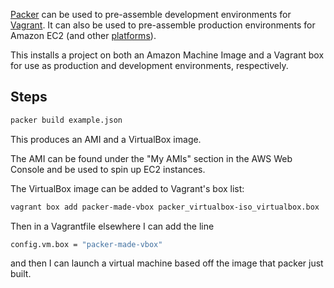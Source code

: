 [Packer][packer] can be used to pre-assemble development environments
for [Vagrant][vagrant]. It can also be used to pre-assemble production
environments for Amazon EC2 (and other [platforms][packer-platforms]).

This installs a project on both an Amazon Machine Image and a Vagrant
box for use as production and development environments, respectively.

Steps
-----

```sh
packer build example.json
```

This produces an AMI and a VirtualBox image.

The AMI can be found under the "My AMIs" section in the AWS Web
Console and be used to spin up EC2 instances.

The VirtualBox image can be added to Vagrant's box list:

```sh
vagrant box add packer-made-vbox packer_virtualbox-iso_virtualbox.box
```

Then in a Vagrantfile elsewhere I can add the line

```sh
config.vm.box = "packer-made-vbox"
```

and then I can launch a virtual machine based off the image that
packer just built.

[vagrant]: https://www.vagrantup.com/
[packer]: https://www.packer.io/
[packer-platforms]: https://www.packer.io/intro/platforms.html
